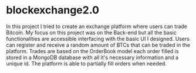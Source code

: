 # blockexchange2.0
In this project I tried to create an exchange platform where users can trade Bitcoin.
My focus on this project was on the Back-end but all the basic functionalities are accessible interfacing with the basic UI I designed.
Users can register and receive a random amount of BTCs that can be traded in the platform. Trades are based on the OrderBook model
each order filled is stored in a MongoDB database with all it's necessary information and a unique id. The platform is able to partially fill orders
when needed.
